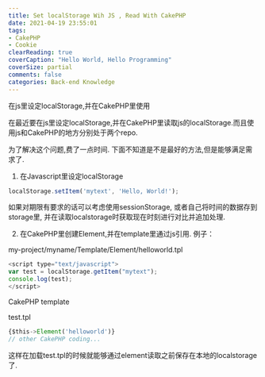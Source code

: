```yaml
---
title: Set localStorage Wih JS , Read With CakePHP
date: 2021-04-19 23:55:01
tags:
- CakePHP
- Cookie
clearReading: true
coverCaption: "Hello World, Hello Programming"
coverSize: partial
comments: false
categories: Back-end Knowledge
---
```

在js里设定localStorage,并在CakePHP里使用
<!--more-->
在最近要在js里设定localStorage,并在CakePHP里读取js的localStorage.而且使用js和CakePHP的地方分别处于两个repo.

为了解决这个问题,费了一点时间.
下面不知道是不是最好的方法,但是能够满足需求了.

1. 在Javascript里设定localStorage

<!-- javascript -->
```js
localStorage.setItem('mytext', 'Hello, World!');
```

如果对期限有要求的话可以考虑使用sessionStorage, 或者自己将时间的数据存到storage里, 并在读取localstorage时获取现在时刻进行对比并追加处理.

2. 在CakePHP里创建Element,并在template里通过js引用.
例子：

my-project/myname/Template/Element/helloworld.tpl
```js
<script type="text/javascript">
var test = localStorage.getItem("mytext");
console.log(test);
</script>
```


CakePHP template

test.tpl
```js
{$this->Element('helloworld')}
// other CakePHP coding...
```

这样在加载test.tpl的时候就能够通过element读取之前保存在本地的localstorage了.
